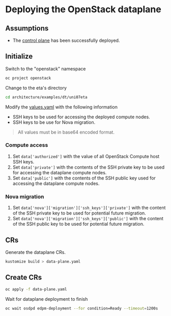 # Deploying the OpenStack dataplane

## Assumptions

- The [control plane](control-plane.md) has been successfully deployed.

## Initialize

Switch to the "openstack" namespace

```bash
oc project openstack
```

Change to the eta's directory

```bash
cd architecture/examples/dt/uni07eta
```

Modify the [values.yaml](values.yaml) with the following information

- SSH keys to be used for accessing the deployed compute nodes.
- SSH keys to be use for Nova migration.

> All values must be in base64 encoded format.

### Compute access

1. Set `data['authorized']` with the value of all OpenStack Compute host SSH
  keys.
2. Set `data['private']` with the contents of the SSH private key to be used
  for accessing the dataplane compute nodes.
3. Set `data['public']` with the contents of the SSH public key used for
  accessing the dataplane compute nodes.

### Nova migration

1. Set `data['nova']['migration']['ssh_keys']['private']` with the content of
  the SSH private key to be used for potential future migration.
2. Set `data['nova']['migration']['ssh_keys']['public']` with the content of
  the SSH public key to be used for potential future migration.

## CRs

Generate the dataplane CRs.

```bash
kustomize build > data-plane.yaml
```

## Create CRs

```bash
oc apply -f data-plane.yaml
```

Wait for dataplane deployment to finish

```bash
oc wait osdpd edpm-deployment --for condition=Ready --timeout=1200s
```
